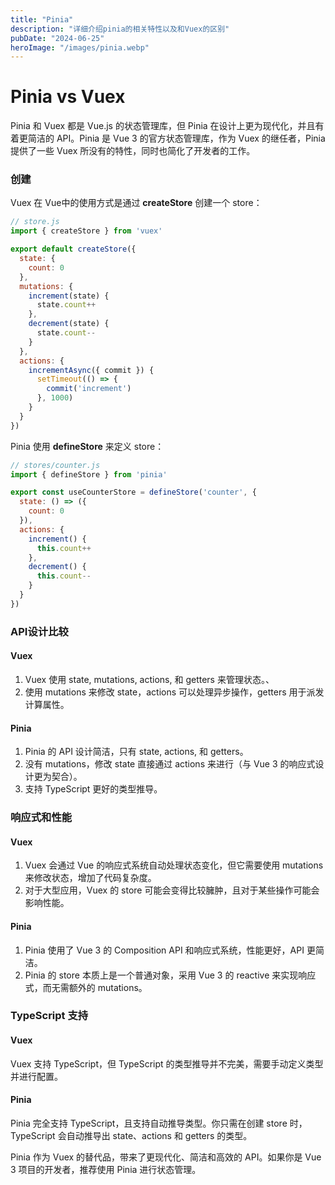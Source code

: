 ```yaml
---
title: "Pinia"
description: "详细介绍pinia的相关特性以及和Vuex的区别"
pubDate: "2024-06-25"
heroImage: "/images/pinia.webp"
---
```


# Pinia vs Vuex

Pinia 和 Vuex 都是 Vue.js 的状态管理库，但 Pinia 在设计上更为现代化，并且有着更简洁的 API。Pinia 是 Vue 3 的官方状态管理库，作为 Vuex 的继任者，Pinia 提供了一些 Vuex 所没有的特性，同时也简化了开发者的工作。

### 创建
Vuex 在 Vue中的使用方式是通过 **createStore** 创建一个 store：
```javascript
// store.js
import { createStore } from 'vuex'

export default createStore({
  state: {
    count: 0
  },
  mutations: {
    increment(state) {
      state.count++
    },
    decrement(state) {
      state.count--
    }
  },
  actions: {
    incrementAsync({ commit }) {
      setTimeout(() => {
        commit('increment')
      }, 1000)
    }
  }
})

```

Pinia 使用 **defineStore** 来定义 store：

```javascript
// stores/counter.js
import { defineStore } from 'pinia'

export const useCounterStore = defineStore('counter', {
  state: () => ({
    count: 0
  }),
  actions: {
    increment() {
      this.count++
    },
    decrement() {
      this.count--
    }
  }
})

```

### API设计比较

#### Vuex
1. Vuex 使用 state, mutations, actions, 和 getters 来管理状态。、
2. 使用 mutations 来修改 state，actions 可以处理异步操作，getters 用于派发计算属性。

#### Pinia

1. Pinia 的 API 设计简洁，只有 state, actions, 和 getters。
2. 没有 mutations，修改 state 直接通过 actions 来进行（与 Vue 3 的响应式设计更为契合）。
3. 支持 TypeScript 更好的类型推导。

### 响应式和性能

#### Vuex
1. Vuex 会通过 Vue 的响应式系统自动处理状态变化，但它需要使用 mutations 来修改状态，增加了代码复杂度。
2. 对于大型应用，Vuex 的 store 可能会变得比较臃肿，且对于某些操作可能会影响性能。

#### Pinia
1. Pinia 使用了 Vue 3 的 Composition API 和响应式系统，性能更好，API 更简洁。
2. Pinia 的 store 本质上是一个普通对象，采用 Vue 3 的 reactive 来实现响应式，而无需额外的 mutations。

### TypeScript 支持

#### Vuex
Vuex 支持 TypeScript，但 TypeScript 的类型推导并不完美，需要手动定义类型并进行配置。

#### Pinia
Pinia 完全支持 TypeScript，且支持自动推导类型。你只需在创建 store 时，TypeScript 会自动推导出 state、actions 和 getters 的类型。


Pinia 作为 Vuex 的替代品，带来了更现代化、简洁和高效的 API。如果你是 Vue 3 项目的开发者，推荐使用 Pinia 进行状态管理。